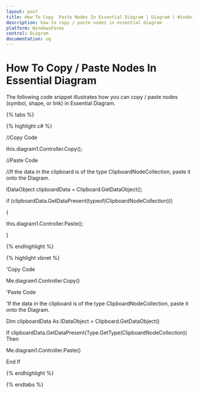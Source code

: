 ```yaml
---
layout: post
title: How To Copy  Paste Nodes In Essential Diagram | Diagram | WindowsForms | Syncfusion
description: how to copy / paste nodes in essential diagram
platform: WindowsForms
control: Diagram
documentation: ug
---
```


# How To Copy / Paste Nodes In Essential Diagram

The following code snippet illustrates how you can copy / paste nodes (symbol, shape, or link) in Essential Diagram.

{% tabs %}

{% highlight c# %}

//Copy Code

this.diagram1.Controller.Copy();

//Paste Code

//If the data in the clipboard is of the type ClipboardNodeCollection, paste it onto the Diagram.

IDataObject clipboardData = Clipboard.GetDataObject();

if (clipboardData.GetDataPresent(typeof(ClipboardNodeCollection)))

{

this.diagram1.Controller.Paste();

}

{% endhighlight %}

{% highlight vbnet %}

'Copy Code

Me.diagram1.Controller.Copy()

'Paste Code

'If the data in the clipboard is of the type ClipboardNodeCollection, paste it onto the Diagram.

Dim clipboardData As IDataObject = Clipboard.GetDataObject()

If clipboardData.GetDataPresent(Type.GetType(ClipboardNodeCollection)) Then

Me.diagram1.Controller.Paste()

End If

{% endhighlight %}

{% endtabs %}
